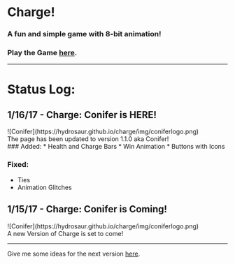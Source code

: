 # Charge!
### A fun and simple game with 8-bit animation!
### Play the Game <a href="hydrosaur.github.io/charge">here</a>.
<hr>
<h1>Status Log:</h1>
<h2>1/16/17 - Charge: Conifer is HERE!</h2>
![Conifer](https://hydrosaur.github.io/charge/img/coniferlogo.png)<br>
The page has been updated to version 1.1.0 aka Conifer!<br>
### Added:
* Health and Charge Bars
* Win Animation
* Buttons with Icons
<br>

### Fixed:

* Ties
* Animation Glitches

<h2>1/15/17 - Charge: Conifer is Coming!</h2>
![Conifer](https://hydrosaur.github.io/charge/img/coniferlogo.png)<br>
A new Version of Charge is set to come!<br>
<hr>

Give me some ideas for the next version <a href="https://goo.gl/forms/0Pz9UwG1U5Qqce9A3">here</a>.
